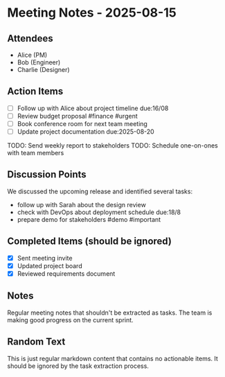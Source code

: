# Meeting Notes - 2025-08-15

## Attendees
- Alice (PM)
- Bob (Engineer)  
- Charlie (Designer)

## Action Items

- [ ] Follow up with Alice about project timeline due:16/08
- [ ] Review budget proposal #finance #urgent  
- [ ] Book conference room for next team meeting
- [ ] Update project documentation due:2025-08-20

TODO: Send weekly report to stakeholders
TODO: Schedule one-on-ones with team members

## Discussion Points

We discussed the upcoming release and identified several tasks:

* follow up with Sarah about the design review
* check with DevOps about deployment schedule due:18/8  
* prepare demo for stakeholders #demo #important

## Completed Items (should be ignored)

- [x] Sent meeting invite
- [X] Updated project board
- [x] Reviewed requirements document

## Notes

Regular meeting notes that shouldn't be extracted as tasks.
The team is making good progress on the current sprint.

## Random Text

This is just regular markdown content that contains no actionable items.
It should be ignored by the task extraction process.